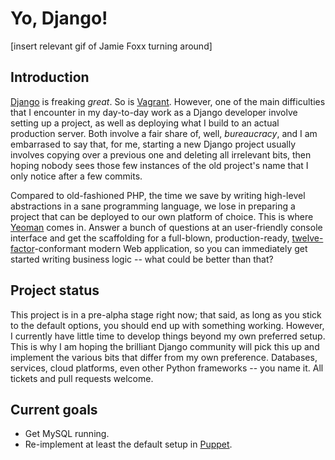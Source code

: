 Yo, Django!
===

[insert relevant gif of Jamie Foxx turning around]

Introduction
---

[Django](https://www.djangoproject.com/) is freaking *great*. So is [Vagrant](http://www.vagrantup.com/). However, one of the main difficulties that I encounter in my day-to-day work as a Django developer involve setting up a project, as well as deploying what I build to an actual production server. Both involve a fair share of, well, *bureaucracy*, and I am embarrased to say that, for me, starting a new Django project usually involves copying over a previous one and deleting all irrelevant bits, then hoping nobody sees those few instances of the old project's name that I only notice after a few commits.

Compared to old-fashioned PHP, the time we save by writing high-level abstractions in a sane programming language, we lose in preparing a project that can be deployed to our own platform of choice. This is where [Yeoman](http://yeoman.io/) comes in. Answer a bunch of questions at an user-friendly console interface and get the scaffolding for a full-blown, production-ready, [twelve-factor](http://12factor.net/)-conformant modern Web application, so you can immediately get started writing business logic -- what could be better than that?

Project status
---

This project is in a pre-alpha stage right now; that said, as long as you stick to the default options, you should end up with something working. However, I currently have little time to develop things beyond my own preferred setup. This is why I am hoping the brilliant Django community will pick this up and implement the various bits that differ from my own preference. Databases, services, cloud platforms, even other Python frameworks -- you name it. All tickets and pull requests welcome.

Current goals
---

* Get MySQL running.
* Re-implement at least the default setup in [Puppet](http://puppetlabs.com/).
